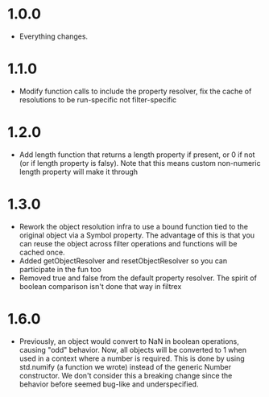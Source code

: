 1.0.0
=====
* Everything changes.

1.1.0
=====
* Modify function calls to include the property resolver, fix the cache of resolutions to be run-specific not filter-specific

1.2.0
=====
* Add length function that returns a length property if present, or 0 if not (or if length property is falsy). Note that this means custom non-numeric length property will make it through

1.3.0
=====
* Rework the object resolution infra to use a bound function tied to the original object via a Symbol property. The advantage of this is that you can reuse the object across filter operations and functions will be cached once.
* Added getObjectResolver and resetObjectResolver so you can participate in the fun too
* Removed true and false from the default property resolver. The spirit of boolean comparison isn't done that way in filtrex

1.6.0
=====
* Previously, an object would convert to NaN in boolean operations, causing "odd" behavior. Now, all objects will be converted to 1 when used in a context where a number is required. This is done by using std.numify (a function we wrote) instead of the generic Number constructor. We don't consider this a breaking change since the behavior before seemed bug-like and underspecified.
